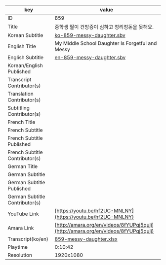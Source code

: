 |  key  |  value  |
|-------|---------|
| ID            | 859 |
| Title         | 중학생 딸이 건망증이 심하고 정리정돈을 못해요. |
| Korean Subtitle | [ko-859-messy-daughter.sbv](https://github.com/jungtosociety/dharma-qna/raw/master/sub/859/ko-859-messy-daughter.sbv) |
| English Title | My Middle School Daughter Is Forgetful and Messy |
| English Subtitle | [en-859-messy-daughter.sbv](https://github.com/jungtosociety/dharma-qna/raw/master/sub/859/en-859-messy-daughter.sbv) |
| Korean/English Published     |  |
| Transcript Contributor(s)   |  |
| Translation Contributor(s)   |  |
| Subtitling Contributor(s)   |  |
| French Title |  |
| French Subtitle |  |
| French Subtitle Published |  |
| French Subtitle Contributor(s) |  |
| German Title |  |
| German Subtitle |  |
| German Subtitle Published |  |
| German Subtitle Contributor(s) |  |
| YouTube Link  | [https://youtu.be/hf2UC-MNLNY](https://youtu.be/hf2UC-MNLNY) |
| Amara Link    | [http://amara.org/en/videos/8fYUPqj5qulj](http://amara.org/en/videos/8fYUPqj5qulj) |
| Transcript(ko/en) | [859-messy-daughter.xlsx](https://github.com/jungtosociety/dharma-qna/raw/master/sub/859/859-messy-daughter.xlsx) |
| Playtime | 0:10:42 |
| Resolution | 1920x1080|
